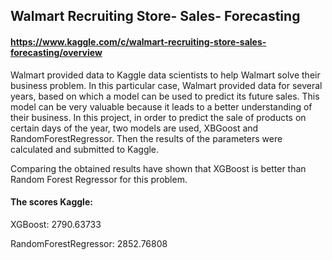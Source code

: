 ## Walmart Recruiting Store- Sales- Forecasting
#### https://www.kaggle.com/c/walmart-recruiting-store-sales-forecasting/overview

Walmart provided data to Kaggle data scientists to help Walmart solve their business problem. In this particular case, Walmart provided data for several years, based on which a model can be used to predict its future sales. This model can be very valuable because it leads to a better understanding of their business. In this project, in order to predict the sale of products on certain days of the year, two models are used, XBGoost and RandomForestRegressor. Then the results of the parameters were calculated and submitted to Kaggle. 

Comparing the obtained results have shown that XGBoost is better than Random Forest Regressor for this problem.

#### The scores Kaggle:

XGBoost: 2790.63733 

RandomForestRegressor: 2852.76808

